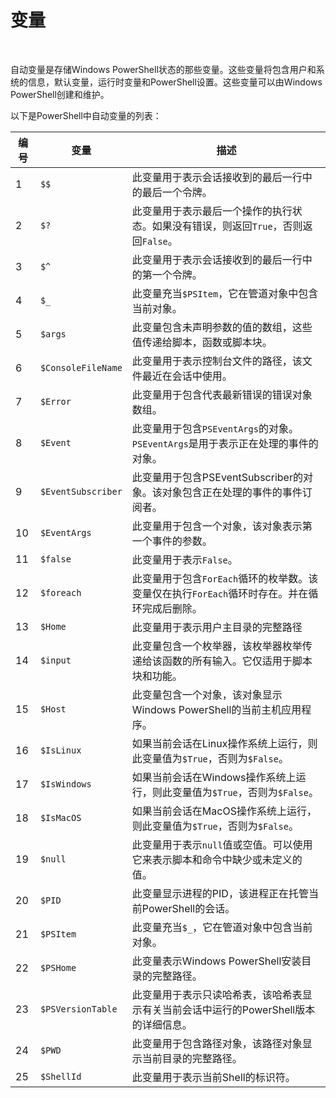 # 变量

​

自动变量是存储Windows PowerShell状态的那些变量。这些变量将包含用户和系统的信息，默认变量，运行时变量和PowerShell设置。这些变量可以由Windows PowerShell创建和维护。

以下是PowerShell中自动变量的列表：

| 编号 | 变量               | 描述                                                                                         |
| ---- | ------------------ | -------------------------------------------------------------------------------------------- |
| 1    | `$$`               | 此变量用于表示会话接收到的最后一行中的最后一个令牌。                                         |
| 2    | `$?`               | 此变量用于表示最后一个操作的执行状态。如果没有错误，则返回`True`，否则返回`False`。          |
| 3    | `$^`               | 此变量用于表示会话接收到的最后一行中的第一个令牌。                                           |
| 4    | `$_`               | 此变量充当`$PSItem`，它在管道对象中包含当前对象。                                            |
| 5    | `$args`            | 此变量包含未声明参数的值的数组，这些值传递给脚本，函数或脚本块。                             |
| 6    | `$ConsoleFileName` | 此变量用于表示控制台文件的路径，该文件最近在会话中使用。                                     |
| 7    | `$Error`           | 此变量用于包含代表最新错误的错误对象数组。                                                   |
| 8    | `$Event`           | 此变量用于包含`PSEventArgs`的对象。`PSEventArgs`是用于表示正在处理的事件的对象。             |
| 9    | `$EventSubscriber` | 此变量用于包含PSEventSubscriber的对象。该对象包含正在处理的事件的事件订阅者。                |
| 10   | `$EventArgs`       | 此变量用于包含一个对象，该对象表示第一个事件的参数。                                         |
| 11   | `$false`           | 此变量用于表示`False`。                                                                      |
| 12   | `$foreach`         | 此变量用于包含`ForEach`循环的枚举数。该变量仅在执行`ForEach`循环时存在。并在循环完成后删除。 |
| 13   | `$Home`            | 此变量用于表示用户主目录的完整路径                                                           |
| 14   | `$input`           | 此变量包含一个枚举器，该枚举器枚举传递给该函数的所有输入。它仅适用于脚本块和功能。           |
| 15   | `$Host`            | 此变量包含一个对象，该对象显示Windows PowerShell的当前主机应用程序。                         |
| 16   | `$IsLinux`         | 如果当前会话在Linux操作系统上运行，则此变量值为`$True`，否则为`$False`。                     |
| 17   | `$IsWindows`       | 如果当前会话在Windows操作系统上运行，则此变量值为`$True`，否则为`$False`。                   |
| 18   | `$IsMacOS`         | 如果当前会话在MacOS操作系统上运行，则此变量值为`$True`，否则为`$False`。                     |
| 19   | `$null`            | 此变量用于表示`null`值或空值。可以使用它来表示脚本和命令中缺少或未定义的值。                 |
| 20   | `$PID`             | 此变量显示进程的PID，该进程正在托管当前PowerShell的会话。                                    |
| 21   | `$PSItem`          | 此变量充当`$_`，它在管道对象中包含当前对象。                                                 |
| 22   | `$PSHome`          | 此变量表示Windows PowerShell安装目录的完整路径。                                             |
| 23   | `$PSVersionTable`  | 此变量用于表示只读哈希表，该哈希表显示有关当前会话中运行的PowerShell版本的详细信息。         |
| 24   | `$PWD`             | 此变量用于包含路径对象，该路径对象显示当前目录的完整路径。                                   |
| 25   | `$ShellId`         | 此变量用于表示当前Shell的标识符。                                                            |
